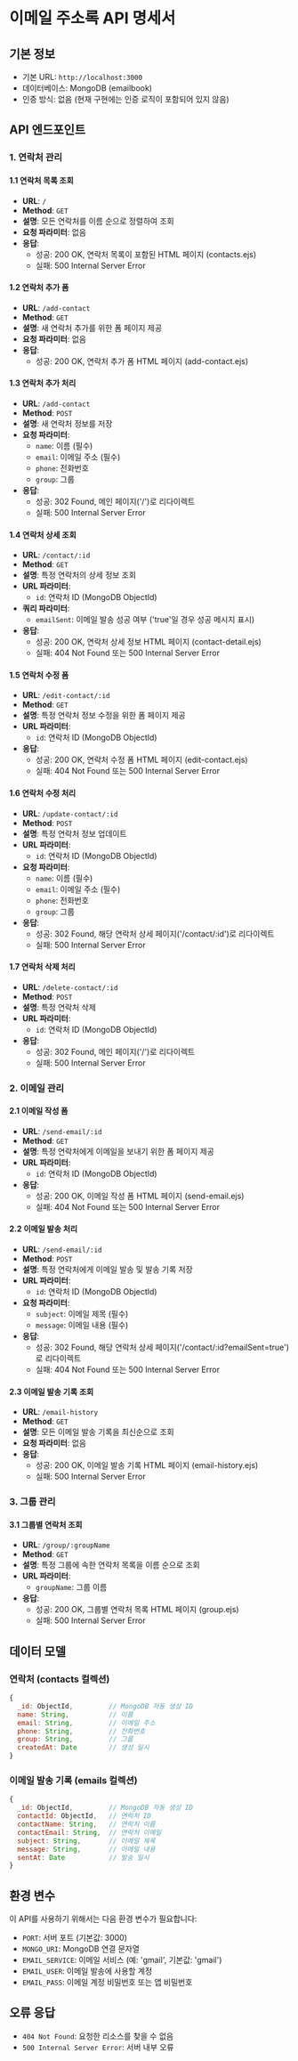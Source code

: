 # 이메일 주소록 API 명세서

## 기본 정보
- 기본 URL: `http://localhost:3000`
- 데이터베이스: MongoDB (emailbook)
- 인증 방식: 없음 (현재 구현에는 인증 로직이 포함되어 있지 않음)

## API 엔드포인트

### 1. 연락처 관리

#### 1.1 연락처 목록 조회
- **URL**: `/`
- **Method**: `GET`
- **설명**: 모든 연락처를 이름 순으로 정렬하여 조회
- **요청 파라미터**: 없음
- **응답**: 
  - 성공: 200 OK, 연락처 목록이 포함된 HTML 페이지 (contacts.ejs)
  - 실패: 500 Internal Server Error

#### 1.2 연락처 추가 폼
- **URL**: `/add-contact`
- **Method**: `GET`
- **설명**: 새 연락처 추가를 위한 폼 페이지 제공
- **요청 파라미터**: 없음
- **응답**: 
  - 성공: 200 OK, 연락처 추가 폼 HTML 페이지 (add-contact.ejs)

#### 1.3 연락처 추가 처리
- **URL**: `/add-contact`
- **Method**: `POST`
- **설명**: 새 연락처 정보를 저장
- **요청 파라미터**:
  - `name`: 이름 (필수)
  - `email`: 이메일 주소 (필수)
  - `phone`: 전화번호
  - `group`: 그룹
- **응답**: 
  - 성공: 302 Found, 메인 페이지('/')로 리다이렉트
  - 실패: 500 Internal Server Error

#### 1.4 연락처 상세 조회
- **URL**: `/contact/:id`
- **Method**: `GET`
- **설명**: 특정 연락처의 상세 정보 조회
- **URL 파라미터**:
  - `id`: 연락처 ID (MongoDB ObjectId)
- **쿼리 파라미터**:
  - `emailSent`: 이메일 발송 성공 여부 ('true'일 경우 성공 메시지 표시)
- **응답**: 
  - 성공: 200 OK, 연락처 상세 정보 HTML 페이지 (contact-detail.ejs)
  - 실패: 404 Not Found 또는 500 Internal Server Error

#### 1.5 연락처 수정 폼
- **URL**: `/edit-contact/:id`
- **Method**: `GET`
- **설명**: 특정 연락처 정보 수정을 위한 폼 페이지 제공
- **URL 파라미터**:
  - `id`: 연락처 ID (MongoDB ObjectId)
- **응답**: 
  - 성공: 200 OK, 연락처 수정 폼 HTML 페이지 (edit-contact.ejs)
  - 실패: 404 Not Found 또는 500 Internal Server Error

#### 1.6 연락처 수정 처리
- **URL**: `/update-contact/:id`
- **Method**: `POST`
- **설명**: 특정 연락처 정보 업데이트
- **URL 파라미터**:
  - `id`: 연락처 ID (MongoDB ObjectId)
- **요청 파라미터**:
  - `name`: 이름 (필수)
  - `email`: 이메일 주소 (필수)
  - `phone`: 전화번호
  - `group`: 그룹
- **응답**: 
  - 성공: 302 Found, 해당 연락처 상세 페이지('/contact/:id')로 리다이렉트
  - 실패: 500 Internal Server Error

#### 1.7 연락처 삭제 처리
- **URL**: `/delete-contact/:id`
- **Method**: `POST`
- **설명**: 특정 연락처 삭제
- **URL 파라미터**:
  - `id`: 연락처 ID (MongoDB ObjectId)
- **응답**: 
  - 성공: 302 Found, 메인 페이지('/')로 리다이렉트
  - 실패: 500 Internal Server Error

### 2. 이메일 관리

#### 2.1 이메일 작성 폼
- **URL**: `/send-email/:id`
- **Method**: `GET`
- **설명**: 특정 연락처에게 이메일을 보내기 위한 폼 페이지 제공
- **URL 파라미터**:
  - `id`: 연락처 ID (MongoDB ObjectId)
- **응답**: 
  - 성공: 200 OK, 이메일 작성 폼 HTML 페이지 (send-email.ejs)
  - 실패: 404 Not Found 또는 500 Internal Server Error

#### 2.2 이메일 발송 처리
- **URL**: `/send-email/:id`
- **Method**: `POST`
- **설명**: 특정 연락처에게 이메일 발송 및 발송 기록 저장
- **URL 파라미터**:
  - `id`: 연락처 ID (MongoDB ObjectId)
- **요청 파라미터**:
  - `subject`: 이메일 제목 (필수)
  - `message`: 이메일 내용 (필수)
- **응답**: 
  - 성공: 302 Found, 해당 연락처 상세 페이지('/contact/:id?emailSent=true')로 리다이렉트
  - 실패: 404 Not Found 또는 500 Internal Server Error

#### 2.3 이메일 발송 기록 조회
- **URL**: `/email-history`
- **Method**: `GET`
- **설명**: 모든 이메일 발송 기록을 최신순으로 조회
- **요청 파라미터**: 없음
- **응답**: 
  - 성공: 200 OK, 이메일 발송 기록 HTML 페이지 (email-history.ejs)
  - 실패: 500 Internal Server Error

### 3. 그룹 관리

#### 3.1 그룹별 연락처 조회
- **URL**: `/group/:groupName`
- **Method**: `GET`
- **설명**: 특정 그룹에 속한 연락처 목록을 이름 순으로 조회
- **URL 파라미터**:
  - `groupName`: 그룹 이름
- **응답**: 
  - 성공: 200 OK, 그룹별 연락처 목록 HTML 페이지 (group.ejs)
  - 실패: 500 Internal Server Error

## 데이터 모델

### 연락처 (contacts 컬렉션)
```javascript
{
  _id: ObjectId,         // MongoDB 자동 생성 ID
  name: String,          // 이름
  email: String,         // 이메일 주소
  phone: String,         // 전화번호
  group: String,         // 그룹
  createdAt: Date        // 생성 일시
}
```

### 이메일 발송 기록 (emails 컬렉션)
```javascript
{
  _id: ObjectId,         // MongoDB 자동 생성 ID
  contactId: ObjectId,   // 연락처 ID
  contactName: String,   // 연락처 이름
  contactEmail: String,  // 연락처 이메일
  subject: String,       // 이메일 제목
  message: String,       // 이메일 내용
  sentAt: Date           // 발송 일시
}
```

## 환경 변수
이 API를 사용하기 위해서는 다음 환경 변수가 필요합니다:

- `PORT`: 서버 포트 (기본값: 3000)
- `MONGO_URI`: MongoDB 연결 문자열
- `EMAIL_SERVICE`: 이메일 서비스 (예: 'gmail', 기본값: 'gmail')
- `EMAIL_USER`: 이메일 발송에 사용할 계정
- `EMAIL_PASS`: 이메일 계정 비밀번호 또는 앱 비밀번호

## 오류 응답
- `404 Not Found`: 요청한 리소스를 찾을 수 없음
- `500 Internal Server Error`: 서버 내부 오류